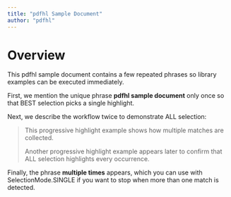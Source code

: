 ```yaml
---
title: "pdfhl Sample Document"
author: "pdfhl"
---
```


# Overview

This pdfhl sample document contains a few repeated phrases so library examples can be executed immediately.

First, we mention the unique phrase **pdfhl sample document** only once so that BEST selection picks a single highlight.

Next, we describe the workflow twice to demonstrate ALL selection:

> This progressive highlight example shows how multiple matches are collected.
>
> Another progressive highlight example appears later to confirm that ALL selection highlights every occurrence.

Finally, the phrase **multiple times** appears, which you can use with SelectionMode.SINGLE if you want to stop when more than one match is detected.

